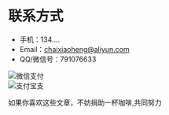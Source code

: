 <!--
 * @Descripttion: 
 * @version: 
 * @Author: suckson
 * @Date: 2019-04-23 10:19:16
 * @LastEditors: suckson
 * @LastEditTime: 2019-09-22 20:11:04
 -->

# 联系方式

- 手机：134....
- Email：chaixiaoheng@aliyun.com 
- QQ/微信号：791076633

<div class="row">
<div class="col-md-6 col-xs-12 p-3">
  <img src="https://suckosn-blog.oss-cn-hangzhou.aliyuncs.com/pay/weichat.png" alt="微信支付" class="img-circle">
</div>
<div class="col-md-6 col-xs-12 p-3">
  <img src="https://suckosn-blog.oss-cn-hangzhou.aliyuncs.com/pay/alipay.png" alt="支付宝支" class="img-circle">
</div>
</div>

<p class="text-center text-primary">如果你喜欢这些文章，不妨捐助一杯咖啡,共同努力</p>




